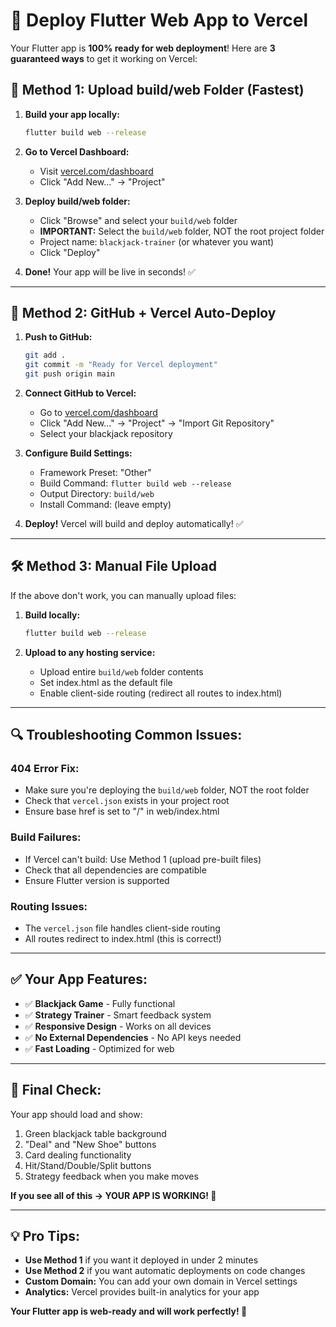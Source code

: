 # 🚀 Deploy Flutter Web App to Vercel

Your Flutter app is **100% ready for web deployment**! Here are **3 guaranteed ways** to get it working on Vercel:

## 🎯 **Method 1: Upload build/web Folder (Fastest)**

1. **Build your app locally:**
   ```bash
   flutter build web --release
   ```

2. **Go to Vercel Dashboard:**
   - Visit [vercel.com/dashboard](https://vercel.com/dashboard)
   - Click "Add New..." → "Project"

3. **Deploy build/web folder:**
   - Click "Browse" and select your `build/web` folder
   - **IMPORTANT:** Select the `build/web` folder, NOT the root project folder
   - Project name: `blackjack-trainer` (or whatever you want)
   - Click "Deploy"

4. **Done!** Your app will be live in seconds! ✅

---

## 🔧 **Method 2: GitHub + Vercel Auto-Deploy**

1. **Push to GitHub:**
   ```bash
   git add .
   git commit -m "Ready for Vercel deployment"
   git push origin main
   ```

2. **Connect GitHub to Vercel:**
   - Go to [vercel.com/dashboard](https://vercel.com/dashboard)
   - Click "Add New..." → "Project" → "Import Git Repository"
   - Select your blackjack repository

3. **Configure Build Settings:**
   - Framework Preset: "Other"
   - Build Command: `flutter build web --release`
   - Output Directory: `build/web`
   - Install Command: (leave empty)

4. **Deploy!** Vercel will build and deploy automatically! ✅

---

## 🛠️ **Method 3: Manual File Upload**

If the above don't work, you can manually upload files:

1. **Build locally:**
   ```bash
   flutter build web --release
   ```

2. **Upload to any hosting service:**
   - Upload entire `build/web` folder contents
   - Set index.html as the default file
   - Enable client-side routing (redirect all routes to index.html)

---

## 🔍 **Troubleshooting Common Issues:**

### **404 Error Fix:**
- Make sure you're deploying the `build/web` folder, NOT the root folder
- Check that `vercel.json` exists in your project root
- Ensure base href is set to "/" in web/index.html

### **Build Failures:**
- If Vercel can't build: Use Method 1 (upload pre-built files)
- Check that all dependencies are compatible
- Ensure Flutter version is supported

### **Routing Issues:**
- The `vercel.json` file handles client-side routing
- All routes redirect to index.html (this is correct!)

---

## ✅ **Your App Features:**

- ✅ **Blackjack Game** - Fully functional
- ✅ **Strategy Trainer** - Smart feedback system  
- ✅ **Responsive Design** - Works on all devices
- ✅ **No External Dependencies** - No API keys needed
- ✅ **Fast Loading** - Optimized for web

---

## 🎉 **Final Check:**

Your app should load and show:
1. Green blackjack table background
2. "Deal" and "New Shoe" buttons
3. Card dealing functionality
4. Hit/Stand/Double/Split buttons
5. Strategy feedback when you make moves

**If you see all of this → YOUR APP IS WORKING! 🎊**

---

## 💡 **Pro Tips:**

- **Use Method 1** if you want it deployed in under 2 minutes
- **Use Method 2** if you want automatic deployments on code changes  
- **Custom Domain:** You can add your own domain in Vercel settings
- **Analytics:** Vercel provides built-in analytics for your app

**Your Flutter app is web-ready and will work perfectly! 🚀**